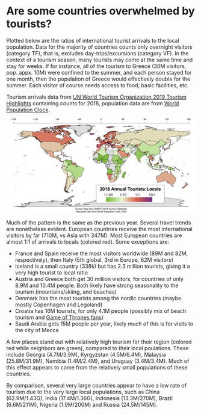 # Are some countries overwhelmed by tourists? #

Plotted below are the ratios of international tourist arrivals to the local population. Data for the majority of countries counts only overnight visitors (category TF), that is, excludes day-trips/excursions (category VF). In the context of a tourism season, many tourists may come at the same time and stay for weeks. If for instance, all of the tourism to Greece (30M visitors, pop. appx. 10M) were confined to the summer, and each person stayed for one month, then the population of Greece would effectively double for the summer. Each visitor of course needs access to food, basic facilities, etc.

Tourism arrivals data from [UN World Tourism Organization 2019 Tourism Highlights](https://www.e-unwto.org/doi/book/10.18111/9789284421152) containing counts for 2018, population data are from [World Population Clock](https://www.worldometers.info/world-population/population-by-country/).

![2018_annual_tourism_by_countries.png](https://github.com/wrf/misc-analyses/blob/master/tourism/2018_annual_tourism_by_countries.png)

Much of the pattern is the same as the previous year. Several travel trends are nonetheless evident. European countries receive the most international visitors by far (710M, vs Asia with 347M). Most European countries are almost 1:1 of arrivals to locals (colored red). Some exceptions are:

* France and Spain receive the most visitors worldwide (89M and 82M, respectively), then Italy (5th global, 3rd in Europe, 62M visitors)
* Iceland is a small country (338k) but has 2.3 million tourists, giving it a very high tourist to local ratio
* Austria and Greece both get 30 million visitors, for countries of only 8.9M and 10.4M people. Both likely have strong seasonality to the tourism (mountains/skiing, and beaches)
* Denmark has the most tourists among the nordic countries (maybe mostly Copenhagen and Legoland)
* Croatia has 16M tourists, for only 4.1M people (possibly mix of beach tourism and [Game of Thrones fans](https://gameofthrones.fandom.com/wiki/Filming_locations))
* Saudi Arabia gets 15M people per year, likely much of this is for visits to the city of Mecca

A few places stand out with relatively high tourism for their region (colored red while neighbors are green), compared to their local poulations. These include Georgia (4.7M/3.9M), Kyrgyzstan (4.5M/6.4M), Malaysia (25.8M/31.9M), Namibia (1.4M/2.4M), and Uruguay (3.4M/3.4M). Much of this effect appears to come from the relatively small populations of these countries. 

By comparison, several very large countries appear to have a low rate of tourism due to the very large local populations, such as China (62.9M/1.43G), India (17.4M/1.36G), Indonesia (13.3M/270M), Brazil (6.6M/211M), Nigeria (1.9M/200M) and Russia (24.5M/145M).
